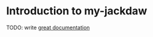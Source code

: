 # Introduction to my-jackdaw

TODO: write [great documentation](http://jacobian.org/writing/what-to-write/)
